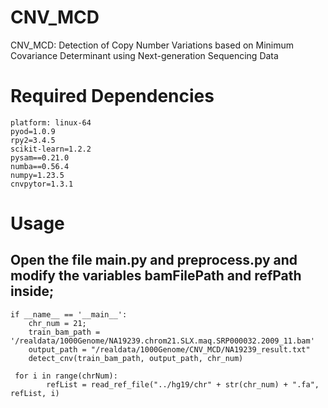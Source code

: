 # CNV_MCD
CNV_MCD: Detection of Copy Number Variations based on Minimum Covariance Determinant using Next-generation Sequencing Data
# Required Dependencies
```
platform: linux-64
pyod=1.0.9
rpy2=3.4.5
scikit-learn=1.2.2
pysam==0.21.0
numba==0.56.4
numpy=1.23.5
cnvpytor=1.3.1
```
# Usage
## Open the file main.py and preprocess.py and modify the variables bamFilePath and refPath inside;
```
if __name__ == '__main__':
    chr_num = 21;
    train_bam_path = '/realdata/1000Genome/NA19239.chrom21.SLX.maq.SRP000032.2009_11.bam'
    output_path = "/realdata/1000Genome/CNV_MCD/NA19239_result.txt"
    detect_cnv(train_bam_path, output_path, chr_num)
```
```
 for i in range(chrNum):
        refList = read_ref_file("../hg19/chr" + str(chr_num) + ".fa", refList, i)
```
